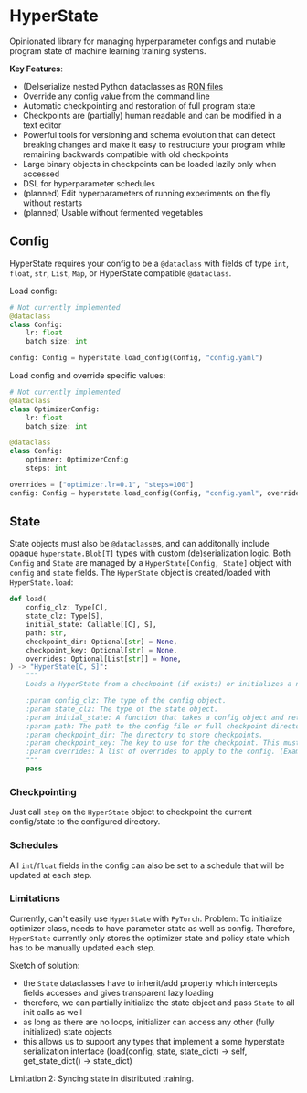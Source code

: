 # HyperState


Opinionated library for managing hyperparameter configs and mutable program state of machine learning training systems.

**Key Features**:
- (De)serialize nested Python dataclasses as [RON files](https://github.com/ron-rs/ron)
- Override any config value from the command line 
- Automatic checkpointing and restoration of full program state
- Checkpoints are (partially) human readable and can be modified in a text editor
- Powerful tools for versioning and schema evolution that can detect breaking changes and make it easy to restructure your program while remaining backwards compatible with old checkpoints
- Large binary objects in checkpoints can be loaded lazily only when accessed
- DSL for hyperparameter schedules 
- (planned) Edit hyperparameters of running experiments on the fly without restarts
- (planned) Usable without fermented vegetables

## Config

HyperState requires your config to be a `@dataclass` with fields of type `int`, `float`, `str`, `List`, `Map`, or HyperState compatible `@dataclass`.

Load config:
```python
# Not currently implemented
@dataclass
class Config:
    lr: float
    batch_size: int

config: Config = hyperstate.load_config(Config, "config.yaml")
```

Load config and override specific values:
```python
# Not currently implemented
@dataclass
class OptimizerConfig:
    lr: float
    batch_size: int

@dataclass
class Config:
    optimzer: OptimizerConfig
    steps: int

overrides = ["optimizer.lr=0.1", "steps=100"]
config: Config = hyperstate.load_config(Config, "config.yaml", overrides=overrides)
```

## State

State objects must also be `@dataclass`es, and can additonally include opaque `hyperstate.Blob[T]` types with custom (de)serialization logic.
Both `Config` and `State` are managed by a `HyperState[Config, State]` object with `config` and `state` fields.
The `HyperState` object is created/loaded with `HyperState.load`:

```python
def load(
    config_clz: Type[C],
    state_clz: Type[S],
    initial_state: Callable[[C], S],
    path: str,
    checkpoint_dir: Optional[str] = None,
    checkpoint_key: Optional[str] = None,
    overrides: Optional[List[str]] = None,
) -> "HyperState[C, S]":
    """
    Loads a HyperState from a checkpoint (if exists) or initializes a new one.

    :param config_clz: The type of the config object.
    :param state_clz: The type of the state object.
    :param initial_state: A function that takes a config object and returns an initial state object.
    :param path: The path to the config file or full checkpoint directory.
    :param checkpoint_dir: The directory to store checkpoints.
    :param checkpoint_key: The key to use for the checkpoint. This must be a field of the state object (e.g. a field holding current iteration).
    :param overrides: A list of overrides to apply to the config. (Example: ["optimizer.lr=0.1"])
    """
    pass
```

### Checkpointing 

Just call `step` on the `HyperState` object to checkpoint the current config/state to the configured directory.

### Schedules

All `int`/`float` fields in the config can also be set to a schedule that will be updated at each step.

### Limitations

Currently, can't easily use `HyperState` with `PyTorch`.
Problem: To initialize optimizer class, needs to have parameter state as well as config.
Therefore, `HyperState` currently only stores the optimizer state and policy state which has to be manually updated each step.

Sketch of solution:
- the `State` dataclasses have to inherit/add property which intercepts fields accesses and gives transparent lazy loading
- therefore, we can partially initialize the state object and pass `State` to all init calls as well
- as long as there are no loops, initializer can access any other (fully initialized) state objects
- this allows us to support any types that implement a some hyperstate serialization interface (load(config, state, state_dict) -> self, get_state_dict() -> state_dict)

Limitation 2: Syncing state in distributed training.
